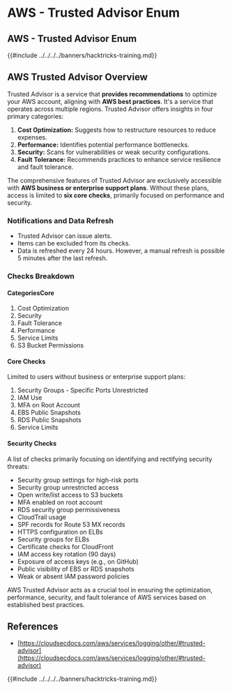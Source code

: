 # AWS - Trusted Advisor Enum

## AWS - Trusted Advisor Enum

{{#include ../../../../banners/hacktricks-training.md}}

## AWS Trusted Advisor Overview

Trusted Advisor is a service that **provides recommendations** to optimize your AWS account, aligning with **AWS best practices**. It's a service that operates across multiple regions. Trusted Advisor offers insights in four primary categories:

1. **Cost Optimization:** Suggests how to restructure resources to reduce expenses.
2. **Performance:** Identifies potential performance bottlenecks.
3. **Security:** Scans for vulnerabilities or weak security configurations.
4. **Fault Tolerance:** Recommends practices to enhance service resilience and fault tolerance.

The comprehensive features of Trusted Advisor are exclusively accessible with **AWS business or enterprise support plans**. Without these plans, access is limited to **six core checks**, primarily focused on performance and security.

### Notifications and Data Refresh

- Trusted Advisor can issue alerts.
- Items can be excluded from its checks.
- Data is refreshed every 24 hours. However, a manual refresh is possible 5 minutes after the last refresh.

### **Checks Breakdown**

#### CategoriesCore

1. Cost Optimization
2. Security
3. Fault Tolerance
4. Performance
5. Service Limits
6. S3 Bucket Permissions

#### Core Checks

Limited to users without business or enterprise support plans:

1. Security Groups - Specific Ports Unrestricted
2. IAM Use
3. MFA on Root Account
4. EBS Public Snapshots
5. RDS Public Snapshots
6. Service Limits

#### Security Checks

A list of checks primarily focusing on identifying and rectifying security threats:

- Security group settings for high-risk ports
- Security group unrestricted access
- Open write/list access to S3 buckets
- MFA enabled on root account
- RDS security group permissiveness
- CloudTrail usage
- SPF records for Route 53 MX records
- HTTPS configuration on ELBs
- Security groups for ELBs
- Certificate checks for CloudFront
- IAM access key rotation (90 days)
- Exposure of access keys (e.g., on GitHub)
- Public visibility of EBS or RDS snapshots
- Weak or absent IAM password policies

AWS Trusted Advisor acts as a crucial tool in ensuring the optimization, performance, security, and fault tolerance of AWS services based on established best practices.

## **References**

- [https://cloudsecdocs.com/aws/services/logging/other/#trusted-advisor](https://cloudsecdocs.com/aws/services/logging/other/#trusted-advisor)

{{#include ../../../../banners/hacktricks-training.md}}





